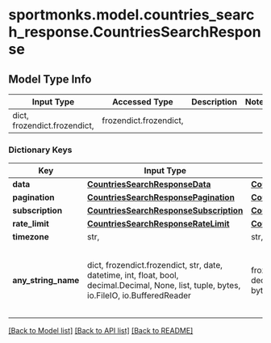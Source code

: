 # sportmonks.model.countries_search_response.CountriesSearchResponse

## Model Type Info
Input Type | Accessed Type | Description | Notes
------------ | ------------- | ------------- | -------------
dict, frozendict.frozendict,  | frozendict.frozendict,  |  | 

### Dictionary Keys
Key | Input Type | Accessed Type | Description | Notes
------------ | ------------- | ------------- | ------------- | -------------
**data** | [**CountriesSearchResponseData**](CountriesSearchResponseData.md) | [**CountriesSearchResponseData**](CountriesSearchResponseData.md) |  | [optional] 
**pagination** | [**CountriesSearchResponsePagination**](CountriesSearchResponsePagination.md) | [**CountriesSearchResponsePagination**](CountriesSearchResponsePagination.md) |  | [optional] 
**subscription** | [**CountriesSearchResponseSubscription**](CountriesSearchResponseSubscription.md) | [**CountriesSearchResponseSubscription**](CountriesSearchResponseSubscription.md) |  | [optional] 
**rate_limit** | [**CountriesSearchResponseRateLimit**](CountriesSearchResponseRateLimit.md) | [**CountriesSearchResponseRateLimit**](CountriesSearchResponseRateLimit.md) |  | [optional] 
**timezone** | str,  | str,  |  | [optional] 
**any_string_name** | dict, frozendict.frozendict, str, date, datetime, int, float, bool, decimal.Decimal, None, list, tuple, bytes, io.FileIO, io.BufferedReader | frozendict.frozendict, str, BoolClass, decimal.Decimal, NoneClass, tuple, bytes, FileIO | any string name can be used but the value must be the correct type | [optional]

[[Back to Model list]](../../README.md#documentation-for-models) [[Back to API list]](../../README.md#documentation-for-api-endpoints) [[Back to README]](../../README.md)

